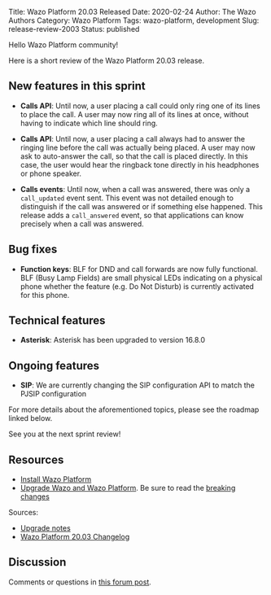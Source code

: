 Title: Wazo Platform 20.03 Released
Date: 2020-02-24
Author: The Wazo Authors
Category: Wazo Platform
Tags: wazo-platform, development
Slug: release-review-2003
Status: published

Hello Wazo Platform community!

Here is a short review of the Wazo Platform 20.03 release.

## New features in this sprint

* **Calls API**: Until now, a user placing a call could only ring one of its lines to place the call. A user may now ring all of its lines at once, without having to indicate which line should ring.

* **Calls API**: Until now, a user placing a call always had to answer the ringing line before the call was actually being placed. A user may now ask to auto-answer the call, so that the call is placed directly. In this case, the user would hear the ringback tone directly in his headphones or phone speaker.

* **Calls events**: Until now, when a call was answered, there was only a `call_updated` event sent. This event was not detailed enough to distinguish if the call was answered or if something else happened. This release adds a `call_answered` event, so that applications can know precisely when a call was answered.

## Bug fixes

* **Function keys**: BLF for DND and call forwards are now fully functional. BLF (Busy Lamp Fields) are small physical LEDs indicating on a physical phone whether the feature (e.g. Do Not Disturb) is currently activated for this phone.

## Technical features

* **Asterisk**: Asterisk has been upgraded to version 16.8.0

## Ongoing features

* **SIP**: We are currently changing the SIP configuration API to match the PJSIP configuration

For more details about the aforementioned topics, please see the roadmap linked below.

See you at the next sprint review!

## Resources

* [Install Wazo Platform](/uc-doc/installation/install-system)
* [Upgrade Wazo and Wazo Platform](/uc-doc/upgrade/introduction). Be sure to read the [breaking changes](http://wazo.readthedocs.io/en/wazo-20.03/upgrade/upgrade_notes.html)

Sources:

* [Upgrade notes](/uc-doc/upgrade/upgrade_notes)
* [Wazo Platform 20.03 Changelog](https://wazo-dev.atlassian.net/issues/?jql=project%3DWAZO%20AND%20fixVersion%3D20.03)

## Discussion

Comments or questions in [this forum post](https://wazo-platform.discourse.group/t/blog-wazo-platform-20-03-released/227).
